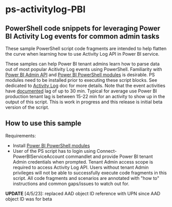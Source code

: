 # ps-activitylog-PBI
## PowerShell code snippets for leveraging Power BI Activity Log events for common admin tasks

 These sample PowerShell script code fragments are intended to help flatten the curve when learning how to use Activity Log API in Power BI service. 

These samples can help Power BI tenant admins learn how to parse data out of most popular Acitivity Log events using PowerShell. Familiarity with [Power BI Admin API](https://docs.microsoft.com/en-us/rest/api/power-bi/admin) and [Power BI PowerShell modules](https://docs.microsoft.com/en-us/powershell/power-bi/overview?view=powerbi-ps) is desirable. PS modules need  to be installed prior to executing these script blocks. See dedicated to [Activity Log](https://docs.microsoft.com/en-us/power-bi/admin/service-admin-auditing) doc for more details. Note that the event activities have [documented](https://docs.microsoft.com/en-us/microsoft-365/compliance/search-the-audit-log-in-security-and-compliance?view=o365-worldwide) lag of up to 30 min. Typical for average use Power BI production tenant lag is between 15-22 min for an activity to show up in the output of this script. This is work in progress and this release is initial beta version of the script.  

## How to use this sample

Requirements:
* Install [Power BI PowerShell modules](https://docs.microsoft.com/en-us/powershell/power-bi/overview?view=powerbi-ps)
* User of the PS script has to login using Connect-PowerBIServiceAccount commandlet and provide Power BI tenant Admin credentials when prompted. Tenant Admin access scope is required to access Activity Log API. Users without tenant Admin privileges will not be able to successfully execute code fragments in this script. All code fragments and scenarios are annotated with "how to" instructions and common gaps/issues to watch out for.

**UPDATE** [4/5/23]: replaced AAD object ID reference with UPN since AAD object ID was for beta